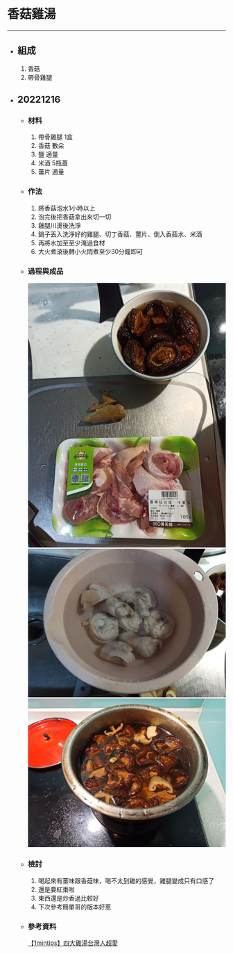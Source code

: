 # 香菇雞湯
---
+ ## 組成
  1. 香菇
  2. 帶骨雞腿

+ ## 20221216
  + ### 材料
    1. 帶骨雞腿 1盒
    2. 香菇 數朵
    3. 鹽 適量
    4. 米酒 5瓶蓋
    5. 薑片 適量
  
  + ### 作法
    1. 將香菇泡水1小時以上
    2. 泡完後把香菇拿出來切一切
    3. 雞腿川燙後洗淨
    4. 鍋子丟入洗淨好的雞腿、切丁香菇、薑片、倒入香菇水、米酒
    5. 再將水加至至少淹過食材
    6. 大火煮滾後轉小火悶煮至少30分鐘即可
  
  + ### 過程與成品
    ![](../../Image/20221216_4.jpg)
    ![](../../Image/20221216_5.jpg)
    ![](../../Image/20221216_6.jpg)
  
  + ### 檢討
    1. 喝起來有薑味跟香菇味，喝不太到雞的感覺，雞腿變成只有口感了
    2. 還是要紅棗啦
    3. 東西還是炒香過比較好
    4. 下次參考簡單哥的版本好惹
  
  + ### 參考資料
    [【1mintips】四大雞湯台灣人超愛](https://youtu.be/GOa40DMbBtA)